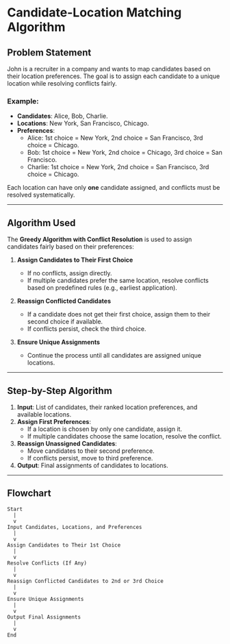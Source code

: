 # Candidate-Location Matching Algorithm

## Problem Statement
John is a recruiter in a company and wants to map candidates based on their location preferences. The goal is to assign each candidate to a unique location while resolving conflicts fairly.

### Example:
- **Candidates**: Alice, Bob, Charlie.
- **Locations**: New York, San Francisco, Chicago.
- **Preferences**:
  - Alice: 1st choice = New York, 2nd choice = San Francisco, 3rd choice = Chicago.
  - Bob: 1st choice = New York, 2nd choice = Chicago, 3rd choice = San Francisco.
  - Charlie: 1st choice = New York, 2nd choice = San Francisco, 3rd choice = Chicago.

Each location can have only **one** candidate assigned, and conflicts must be resolved systematically.

---

## Algorithm Used
The **Greedy Algorithm with Conflict Resolution** is used to assign candidates fairly based on their preferences:

1. **Assign Candidates to Their First Choice**  
   - If no conflicts, assign directly.  
   - If multiple candidates prefer the same location, resolve conflicts based on predefined rules (e.g., earliest application).  

2. **Reassign Conflicted Candidates**  
   - If a candidate does not get their first choice, assign them to their second choice if available.  
   - If conflicts persist, check the third choice.  

3. **Ensure Unique Assignments**  
   - Continue the process until all candidates are assigned unique locations.  

---

## Step-by-Step Algorithm
1. **Input**: List of candidates, their ranked location preferences, and available locations.
2. **Assign First Preferences**:
   - If a location is chosen by only one candidate, assign it.
   - If multiple candidates choose the same location, resolve the conflict.
3. **Reassign Unassigned Candidates**:
   - Move candidates to their second preference.
   - If conflicts persist, move to third preference.
4. **Output**: Final assignments of candidates to locations.

---

## Flowchart
```plaintext
Start
  |
  v
Input Candidates, Locations, and Preferences
  |
  v
Assign Candidates to Their 1st Choice
  |
  v
Resolve Conflicts (If Any)
  |
  v
Reassign Conflicted Candidates to 2nd or 3rd Choice
  |
  v
Ensure Unique Assignments
  |
  v
Output Final Assignments
  |
  v
End
